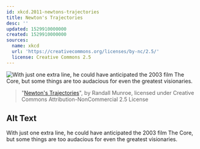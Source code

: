 ```yaml
---
id: xkcd.2011-newtons-trajectories
title: Newton's Trajectories
desc: ''
updated: 1529910000000
created: 1529910000000
sources:
  name: xkcd
  url: 'https://creativecommons.org/licenses/by-nc/2.5/'
  license: Creative Commons 2.5
---
```

![With just one extra line, he could have anticipated the 2003 film The Core, but some things are too audacious for even the greatest visionaries.](https://imgs.xkcd.com/comics/newtons_trajectories.png)
> "[Newton's Trajectories](https://xkcd.com/2011/)", by Randall Munroe, licensed under Creative Commons Attribution-NonCommercial 2.5 License

## Alt Text
With just one extra line, he could have anticipated the 2003 film The Core, but some things are too audacious for even the greatest visionaries.
